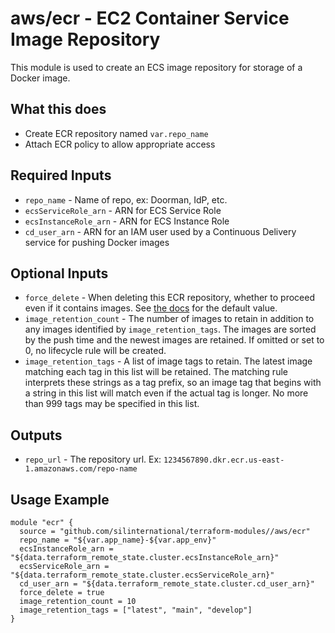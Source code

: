 # aws/ecr - EC2 Container Service Image Repository
This module is used to create an ECS image repository for storage of a Docker
image.

## What this does

 - Create ECR repository named `var.repo_name`
 - Attach ECR policy to allow appropriate access

## Required Inputs

 - `repo_name` - Name of repo, ex: Doorman, IdP, etc.
 - `ecsServiceRole_arn` - ARN for ECS Service Role
 - `ecsInstanceRole_arn` - ARN for ECS Instance Role
 - `cd_user_arn` - ARN for an IAM user used by a Continuous Delivery service
    for pushing Docker images

## Optional Inputs

 - `force_delete` - When deleting this ECR repository, whether to proceed even if it contains images. See [the docs](https://registry.terraform.io/providers/hashicorp/aws/latest/docs/resources/ecr_repository) for the default value.
 - `image_retention_count` - The number of images to retain in addition to any images identified by `image_retention_tags`. The images are sorted by the push time and the newest images are retained. If omitted or set to 0, no lifecycle rule will be created.
 - `image_retention_tags` - A list of image tags to retain. The latest image matching each tag in this list will be retained. The matching rule interprets these strings as a tag prefix, so an image tag that begins with a string in this list will match even if the actual tag is longer. No more than 999 tags may be specified in this list.

## Outputs

 - `repo_url` - The repository url. Ex: `1234567890.dkr.ecr.us-east-1.amazonaws.com/repo-name`

## Usage Example

```hcl
module "ecr" {
  source = "github.com/silinternational/terraform-modules//aws/ecr"
  repo_name = "${var.app_name}-${var.app_env}"
  ecsInstanceRole_arn = "${data.terraform_remote_state.cluster.ecsInstanceRole_arn}"
  ecsServiceRole_arn = "${data.terraform_remote_state.cluster.ecsServiceRole_arn}"
  cd_user_arn = "${data.terraform_remote_state.cluster.cd_user_arn}"
  force_delete = true
  image_retention_count = 10
  image_retention_tags = ["latest", "main", "develop"]
}
```
